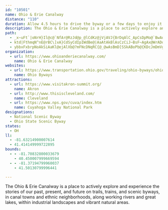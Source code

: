 ```yaml
---
id: "10501"
name: Ohio & Erie Canalway
distance: "110"
duration: Allow 4.5 hours to drive the byway or a few days to enjoy it.
description: The Ohio & Erie Canalway is a place to actively explore and experience the stories of our past, present, and future on trails, trains, and scenic byways, in canal towns and ethnic neighborhoods, along working rivers and great lakes, within industrial landscapes and vibrant natural areas.
path:
  - _x~uFt`|oNrH}Il@c@`NfAr@RzJd@p_@lCdKz@jVjAVJ{BrDqAlC_ApCsDpMo@`BwAdCsCpC}JrGkDnCoFlGeBdC{Tzk@_KjXeCxF_DlFoGnJuCrDkBfB{QrByBD}X`Cy@ViBjAsBfFwEbOsB`Ly^iIoTeD_|@gPkEuAiCyAcEyAmF_CqA_@sFqCuC[WDoDtBWlDKlD?vED~@L`@]zFW~_@cX|AWEcCd@gFd@y@?sDxBo@n@sApC{EhLe@xAmGfNsAnTe@nKc@fGi@`LU`BsCdE{HhMoDrFyAjCsD|EaEsFa[ye@|F}Hl@iZZmEzCwLbEaTt@_InAcJZiHv@o[i@kQo@cDmEcKcAsBuM}T}GsFcBeAiCw@c[uEiOaEk[mDcDk@yDeAuHgCmEsBcEsBaI_FmG{EwZoXaI{JgD{GkJ{OeOqUoBkCwCaD}E{EsFyDiPoKw]cTeJaHsFwGuIuLsEoFoEeGoJ_NmC|BiAv@cFfCsElEmTnYaH|G}IfIe`@zUgCjCcBxB_EhGiMbTcIlNgBnC_ErEiP`MsCxAiBj@kIlAsDXiBf@cAbAmBlCa@ZJ~@CjAk@`FD~BRnCx@vA~@x@~OxGmAhDoC`E}@~C}BjGkBrCsBnCiDvDsRjOiAdA_I`KWp@mN|SuSpZyDbHYrESfNe@fB}@~AmBjCeBhB[NaCzC{L~Y}DxHgKzKsb@kVcI_EiG{Bih@cQyWqImDvUcE`Vs@lCmBzA_DrDmBpDyA`EsClJ?`@bDvFbBtDh@zB?rAIrBwBlMMfBCrAXvGbDpWj@tHGdFmAhOk@rD{C`LiAk@m@EiB^iB~@cElFuA`A{FxCe@^g@r@Oj@[rDa@dAkBzBe@^k@b@wA\iQD_q@Gk@KmAaAgDIaBJeD|@g@Deo@KcBLuD~BmMlJkC`C{HrKgFzHqFnJiGrLiBxCwB`Bs@XcEFy@Py@x@sAtD_ApAqDlCuBdA}@V{@F}EDyAEqDe@}Bu@iEyCmAi@kASwDSoKsBgCkAeAs@sH}GoA]wDe@qG{BmOvJaCrBkBrBeHlJqMdK}EbE_@d@m@pAoBvHoBfOwAlIMjDAdKhBlH`JfNd@pAHr@K`GUtD}@dFi@tAiBdCiCdCwDfAyAViCFqEMyAd~@iAzK}Bp\YhQoi@gBslC{Gwz@wBovAaEoy@kBwGa`@}@yGoCiNcAsGiAaFaKeh@cDuQ}BkLsNfGoC~@sClAcCxAy@ReAFoO_@kHGcCDmFl@mIxDuMrE_JtBoFScBU{K_@oSqAwWkBuXoAoDDiKb@eDAyCSmDg@qCq@yFyBgKuFgBe@_BO{LN}CNiATiCf@mDrA}BrAsAjA_AfAyA`CiBbEcAlDq@`D}@fFi@tFSrDmAnZmA~a@}Ap^wBrU_AlGmBpHeBpEy@~AoAxBkCjDkCjCeC`BaElBkC~@_Dx@_Q~FgBtAy@x@u@jAmBhEyBxIa@lAeArBkBjCoPzRk^lc@aEfEoErDuHzEsQ`KkBvAwC`DiDfF}AlDyDrLqAfDeCtEsBxCiPhUqKpNiUhXyArBgFzF_DuFgMhOwCbDw@LaFFiCd@iBj@oAl@}F`Em@dAoA`FoAjC{Wj^u@tAmFhMiBvDcb@fr@kOdTcA~A]x@_D`Mi@lA_Av@aIlFeAb@mAPs@?eASiFmB_Dw@y_@aF}TcK}BqAuOuKiAeA}D{FcE_FiAgB{GcNkJgNeQk_@g@{@aAkAiAq@{@S_m@aDE`B{K^aFYmBSuBk@aHgDiA_@s@G_RKcEKgDm@oAe@gEwB{@UwT]sB_@eAg@sAyAoOiY}@u@q@We_@m@a|@aAeQ`BaWrD_AF{}@sBBbZ_@`LS`GyA`AeAXa@AyXiFuKwAaJS?kBRkAi@a@uAk@eFa@cXqGuMiRcXmf@IuHIm@U_@rBmD~AaDx@qAXaBdM`NzNdS~NtQbFtE\HfVFB_oAWymEsG_BoGmBoN{GqJeEkLmEyA_@sAIqA@eHx@oBYmBaAkO_JmEqBmGaBsJsA}KuCwEyAsD_@wEXyOrCyCx@_D_@sAe@gBQu@?eBRcBp@oNrJiC?c@gBwHgO?W_LwMsDeFa@Dym@k@wC_@cEaBqAYsAK{GBHtNcEwCwHuFmFsLm@u@oACUyFM}GDed@L{U{K?uAGqCmAi@nDkFuA_YuP}C}AUc@m@_@mTyMaLoHuAg@iBqAIQ}@a@eT_Hc@AeARgBdAiARmHqBoIg@sJYOnBo@dBiPlLaJzHsW`JnBnMEb@Yf@o@l@wE~CoCdAaBhAoAbCe@`CMlHUzDiBxKOtBIzPIrAe@~Do@fDKfBWlUsHn@cCAcN_BsBYuQuGyDo@mF?qGh@}Cl@_NdEuM`AoA?_AWgD}BeBq@cDk@wAG{Df@mQfDcC~As@p@iB`Cg@^aA`Bg@rAkAlEKjAO`BG|FOrAyA`CcIbZqC|N[jASZ_AjC}AtDwHzQu@vAyIvKyD~De@^cBr@}HzBqJjBmWxKwCfBsNzJ_CtBmHvI_BfAyAl@iAPgTTcEt@y@T_Aj@kLbKwAn@{Ul@wBN{E|AiGd@kNfCmD~@qLlFaEhCyDdDuLfLuA`AmBv@sCp@cANiA?aHg@sCk@ec@}KqEsAy@i@y@y@Ye@{B}FaCwCcMoL{EuCs@]o^kLyD_B}HkCiPsCyAg@mCmBiCeCa\c\yTeRs@]cAK}CaBiTaK}GuEyTsMgDmAsC_@wJS_AKqHsCwAY_Xj@mAL_Dr@i@D}Ca@}@CaMX{@Pg@XgCdCwCx@gMzGqAj@c@DcAEa[}FaQy@gBEiAHoA`@wCfBsAn@{OrDyAfAqDzF_AdAcFfCqHrEgMjFqB`AyDnDyAdAuM~E{L~BcCt@wUlJyAbAi@l@}@~Ak@h@aAh@_ItCeNrEyMrB]XMVoArDiAbAuLAcEWSHgGzGoCrC}AjA_@LqDJiSw@e@D[Vo@`As@fEUv@_@d@{EzBm[~V}BbAoKrCk@^e\~a@kNnPoLrDe@CoHgCu@QsDa@eQgAc@LiBrBcD^iAf@lD{f@hAaNTmB~@kCpAiBlL_JrA{AhAsB|AeHqmAp@w~@Xs@|Ly@rJOfA_@lAo@xA_@j@s@x@iAr@uPtH{BpAa@\sHdJmOzNwDjC}FtCgDxAkCdBgGpHwC`C}JhDgDnBOl@mC`DeA~@{IxFcFzD{D`K_@zAiCfSo@nCcA|CiA`ByBdCcGbFaDpDg@z@wDjC{DlAiJrBmBRy@GqDsAkDM}@QgToGaAQs@@}@VcKrGm@l@uZ`g@oBdCwGlGcAjA_BbCwVfSaFlDeCrA}DrAwCd@uBVyB@sg@oD}BT}a@~HiEhA_EjB}@j@wCtDcNlLRvb@Llf@BTYvGiCf]e@xLM~XHrEd@`GcEnKwE`Ry@bXif@|yAaKd\qY|{@mEXoOq@wHGsRrL_Vza@wF{CoIsDsY{EoA]wYsB}Ia@a@D_FOsBBwDS}D]SMoAMuWqA_La@{|@qEgHYcA?iAV{LbFqExAii@|`@iA^iRnDy@^iBbByBzAoHoQ]YwAg@fAmHTgCJuME}Ak@gBg@WyCs@sDrCiBdBaDlFcA~@yK_YeG_OvW_Uv@}@dBoErAaETQ|BsGz@mCtDoKpBeHVY~AuElAcQzCiDpDiD\g@j@}AHm@|EgN^uAh@_ExDqZvDoKhXqEhO[\O`@a@`SiVpa@sa@tb@ke@dOyTrBkDr@eBxDqNr@_AftAccBpEmFN?rBgB|AeAVE\Dx@v@lBnBx@RpH~Cp[nO`\nPbHdF|ClAfEp@lF@tRg@tEJbHfB`QrG|RtGbAgGr@_Cd@{@j@w@lJ{H
  - ktd|FthmqN^nE@rBC\]xA}CdSyCdIpIWdBe@|AaAtAkBlAsCzCiJ~BsF~AgAx@WrADdO`DzCApLQbVoBhDw@dCgAvFwCzV}PpOe^bBkAvF\pIrBfDfAx@FtBEbAc@x@Q~@EbCLpCSvN_GnAm@Re@nASlCUhCeAh@K`TY~CFbE~Br@J~gAe@nE`A`FDdKaC|C{AhCe@bA_AZs@NkA?gAeDec@?}BTgBn@iB~DsFlByBjHgG^i@nAiCh@eCXmElGk]
  - ybbxFxbrpNoAkSiAaKl@ejAlXb@?mFNcDNqRC{@_@wAsBmD[SSkABoPb@{KDcJmDmVgC}NWgCw@{QoAaJc@uBmDaK[eBIaADqJNcLJgCrCegC\eLNwWtAe|@R{PBqNhAi`A^eC|CgKJmBEsA_@uA}BwDcBiFiBmGq@}Ck@iEKmE^}WN{SxA{m@XeOXc@fDgAj@g@R[ZaALaBXiTH}Pz@m}@b@y[hGf@`WdDvJ~AxO`Ed@\lCt@jLvC
organization:
  - url: https://www.ohioanderiecanalway.com/
    name: Ohio & Erie Canalway
websites:
  - url: https://www.transportation.ohio.gov/traveling/ohio-byways/ohio-erie-canalway
    name: Ohio Byways
attractions:
  - url: https://www.visitakron-summit.org/
    name: Akron
  - url: http://www.thisiscleveland.com/
    name: Cleveland
  - url: https://www.nps.gov/cuva/index.htm
    name: Cuyahoga Valley National Park
designations:
  - National Scenic Byway
  - Ohio State Scenic Byway
states:
  - OH
ll:
  - -81.63214900007614
  - 41.414149999722895
bounds:
  - - -81.70832800033679
    - 40.450007999669594
  - - -81.37194799960037
    - 41.50130799996441

---
```


The Ohio & Erie Canalway is a place to actively explore and experience the stories of our past, present, and future on trails, trains, and scenic byways, in canal towns and ethnic neighborhoods, along working rivers and great lakes, within industrial landscapes and vibrant natural areas.
